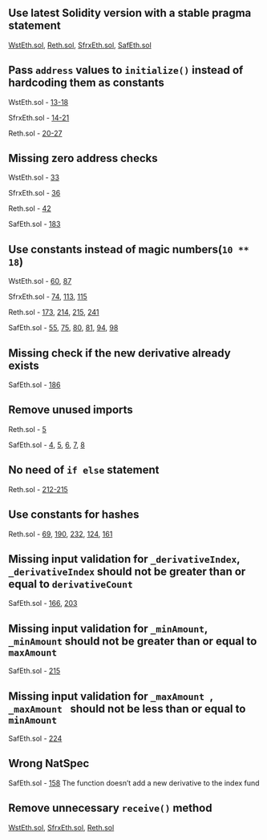 ## Use latest Solidity version with a stable pragma statement
[WstEth.sol](https://github.com/code-423n4/2023-03-asymmetry/blob/main/contracts/SafEth/derivatives/WstEth.sol#L2), [Reth.sol](https://github.com/code-423n4/2023-03-asymmetry/blob/main/contracts/SafEth/derivatives/Reth.sol#L2), [SfrxEth.sol](https://github.com/code-423n4/2023-03-asymmetry/blob/main/contracts/SafEth/derivatives/SfrxEth.sol#L2), [SafEth.sol](https://github.com/code-423n4/2023-03-asymmetry/blob/main/contracts/SafEth/SafEth.sol#L2)

## Pass `address` values to `initialize()` instead of hardcoding them as constants
WstEth.sol - [13-18](https://github.com/code-423n4/2023-03-asymmetry/blob/main/contracts/SafEth/derivatives/WstEth.sol#L13-L18)

SfrxEth.sol - [14-21](https://github.com/code-423n4/2023-03-asymmetry/blob/main/contracts/SafEth/derivatives/SfrxEth.sol#L14-L21)

Reth.sol - [20-27](https://github.com/code-423n4/2023-03-asymmetry/blob/main/contracts/SafEth/derivatives/Reth.sol#L20-L27)

## Missing zero address checks
WstEth.sol - [33](https://github.com/code-423n4/2023-03-asymmetry/blob/main/contracts/SafEth/derivatives/WstEth.sol#L33)

SfrxEth.sol - [36](https://github.com/code-423n4/2023-03-asymmetry/blob/main/contracts/SafEth/derivatives/SfrxEth.sol#L36)

Reth.sol - [42](https://github.com/code-423n4/2023-03-asymmetry/blob/main/contracts/SafEth/derivatives/Reth.sol#L42)

SafEth.sol - [183](https://github.com/code-423n4/2023-03-asymmetry/blob/main/contracts/SafEth/SafEth.sol#L183)

## Use constants instead of magic numbers(`10 ** 18`)
WstEth.sol - [60](https://github.com/code-423n4/2023-03-asymmetry/blob/main/contracts/SafEth/derivatives/WstEth.sol#L60), [87](https://github.com/code-423n4/2023-03-asymmetry/blob/main/contracts/SafEth/derivatives/WstEth.sol#L87)

SfrxEth.sol - [74](https://github.com/code-423n4/2023-03-asymmetry/blob/main/contracts/SafEth/derivatives/SfrxEth.sol#L74-L75), [113](https://github.com/code-423n4/2023-03-asymmetry/blob/main/contracts/SafEth/derivatives/SfrxEth.sol#L113), [115](https://github.com/code-423n4/2023-03-asymmetry/blob/main/contracts/SafEth/derivatives/SfrxEth.sol#L115)

Reth.sol - [173](https://github.com/code-423n4/2023-03-asymmetry/blob/main/contracts/SafEth/derivatives/Reth.sol#L173-L174), [214](https://github.com/code-423n4/2023-03-asymmetry/blob/main/contracts/SafEth/derivatives/Reth.sol#L214), [215](https://github.com/code-423n4/2023-03-asymmetry/blob/main/contracts/SafEth/derivatives/Reth.sol#L215), [241](https://github.com/code-423n4/2023-03-asymmetry/blob/main/contracts/SafEth/derivatives/Reth.sol#L241)

SafEth.sol - [55](https://github.com/code-423n4/2023-03-asymmetry/blob/main/contracts/SafEth/SafEth.sol#L55), [75](https://github.com/code-423n4/2023-03-asymmetry/blob/main/contracts/SafEth/SafEth.sol#L75), [80](https://github.com/code-423n4/2023-03-asymmetry/blob/main/contracts/SafEth/SafEth.sol#L80), [81](https://github.com/code-423n4/2023-03-asymmetry/blob/main/contracts/SafEth/SafEth.sol#L81), [94](https://github.com/code-423n4/2023-03-asymmetry/blob/main/contracts/SafEth/SafEth.sol#L94), [98](https://github.com/code-423n4/2023-03-asymmetry/blob/main/contracts/SafEth/SafEth.sol#L98)

## Missing check if the new derivative already exists
SafEth.sol - [186](https://github.com/code-423n4/2023-03-asymmetry/blob/main/contracts/SafEth/SafEth.sol#L186)

## Remove unused imports
Reth.sol - [5](https://github.com/code-423n4/2023-03-asymmetry/blob/main/contracts/SafEth/derivatives/Reth.sol#L5)

SafEth.sol - [4](https://github.com/code-423n4/2023-03-asymmetry/blob/main/contracts/SafEth/SafEth.sol#L4), [5](https://github.com/code-423n4/2023-03-asymmetry/blob/main/contracts/SafEth/SafEth.sol#L5), [6](https://github.com/code-423n4/2023-03-asymmetry/blob/main/contracts/SafEth/SafEth.sol#L6), [7](https://github.com/code-423n4/2023-03-asymmetry/blob/main/contracts/SafEth/SafEth.sol#L7), [8](https://github.com/code-423n4/2023-03-asymmetry/blob/main/contracts/SafEth/SafEth.sol#L8)

## No need of `if else` statement
Reth.sol - [212-215](https://github.com/code-423n4/2023-03-asymmetry/blob/main/contracts/SafEth/derivatives/Reth.sol#L212-L215)

## Use constants for hashes
Reth.sol - [69](https://github.com/code-423n4/2023-03-asymmetry/blob/main/contracts/SafEth/derivatives/Reth.sol#L69-L71), [190](https://github.com/code-423n4/2023-03-asymmetry/blob/main/contracts/SafEth/derivatives/Reth.sol#L190-L192), [232](https://github.com/code-423n4/2023-03-asymmetry/blob/main/contracts/SafEth/derivatives/Reth.sol#L232-L234), [124](https://github.com/code-423n4/2023-03-asymmetry/blob/main/contracts/SafEth/derivatives/Reth.sol#L124-L126), [161](https://github.com/code-423n4/2023-03-asymmetry/blob/main/contracts/SafEth/derivatives/Reth.sol#L161-L163)

## Missing input validation for `_derivativeIndex`, `_derivativeIndex` should not be greater than or equal to `derivativeCount`
SafEth.sol - [166](https://github.com/code-423n4/2023-03-asymmetry/blob/main/contracts/SafEth/SafEth.sol#L166), [203](https://github.com/code-423n4/2023-03-asymmetry/blob/main/contracts/SafEth/SafEth.sol#L203)

## Missing input validation for `_minAmount`, `_minAmount` should not be greater than or equal to `maxAmount`
SafEth.sol - [215](https://github.com/code-423n4/2023-03-asymmetry/blob/main/contracts/SafEth/SafEth.sol#L215)

## Missing input validation for `_maxAmount `, `_maxAmount ` should not be less than or equal to `minAmount`
SafEth.sol - [224](https://github.com/code-423n4/2023-03-asymmetry/blob/main/contracts/SafEth/SafEth.sol#L224)

## Wrong NatSpec
SafEth.sol - [158](https://github.com/code-423n4/2023-03-asymmetry/blob/main/contracts/SafEth/SafEth.sol#L158)
The function doesn’t add a new derivative to the index fund

## Remove unnecessary `receive()` method
[WstEth.sol](https://github.com/code-423n4/2023-03-asymmetry/blob/main/contracts/SafEth/derivatives/WstEth.sol#L97), [SfrxEth.sol](https://github.com/code-423n4/2023-03-asymmetry/blob/main/contracts/SafEth/derivatives/SfrxEth.sol#L126), [Reth.sol](https://github.com/code-423n4/2023-03-asymmetry/blob/main/contracts/SafEth/derivatives/Reth.sol#L244)
